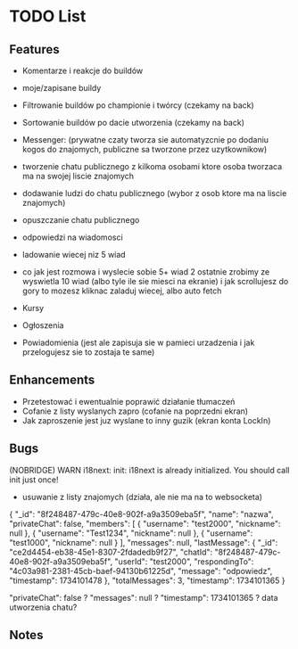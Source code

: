 # TODO List

## Features

- Komentarze i reakcje do buildów
- moje/zapisane buildy
- Filtrowanie buildów po championie i twórcy (czekamy na back)
- Sortowanie buildów po dacie utworzenia (czekamy na back)

- Messenger: (prywatne czaty tworza sie automatyzcnie po dodaniu kogos do znajomych, publiczne sa tworzone przez uzytkownikow)
- tworzenie chatu publicznego z kilkoma osobami ktore osoba tworzaca ma na swojej liscie znajomych
- dodawanie ludzi do chatu publicznego (wybor z osob ktore ma na liscie znajomych)
- opuszczanie chatu publicznego
- odpowiedzi na wiadomosci
- ladowanie wiecej niz 5 wiad
- co jak jest rozmowa i wyslecie sobie 5+ wiad
  2 ostatnie zrobimy ze wyswietla 10 wiad (albo tyle ile sie miesci na ekranie) i jak scrollujesz do gory to mozesz kliknac zaladuj wiecej, albo auto fetch

- Kursy
- Ogłoszenia
- Powiadomienia (jest ale zapisuja sie w pamieci urzadzenia i jak przelogujesz sie to zostaja te same)

## Enhancements

- Przetestować i ewentualnie poprawić działanie tłumaczeń
- Cofanie z listy wyslanych zapro (cofanie na poprzedni ekran)
- Jak zaproszenie jest juz wyslane to inny guzik (ekran konta LockIn)

## Bugs

(NOBRIDGE) WARN i18next: init: i18next is already initialized. You should call init just once!

- usuwanie z listy znajomych (działa, ale nie ma na to websocketa)

{
"\_id": "8f248487-479c-40e8-902f-a9a3509eba5f",
"name": "nazwa",
"privateChat": false,
"members": [
{
"username": "test2000",
"nickname": null
},
{
"username": "Test1234",
"nickname": null
},
{
"username": "test1000",
"nickname": null
}
],
"messages": null,
"lastMessage": {
"\_id": "ce2d4454-eb38-45e1-8307-2fdadedb9f27",
"chatId": "8f248487-479c-40e8-902f-a9a3509eba5f",
"userId": "test2000",
"respondingTo": "4c03a981-2381-45cb-baef-94130b61225d",
"message": "odpowiedz",
"timestamp": 1734101478
},
"totalMessages": 3,
"timestamp": 1734101365
}

"privateChat": false ?
"messages": null ?
"timestamp": 1734101365 ? data utworzenia chatu?

## Notes
